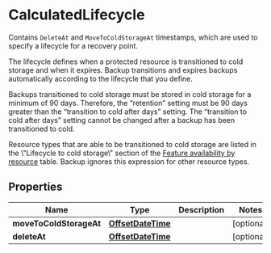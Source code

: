 

# CalculatedLifecycle

<p>Contains <code>DeleteAt</code> and <code>MoveToColdStorageAt</code> timestamps, which are used to specify a lifecycle for a recovery point.</p> <p>The lifecycle defines when a protected resource is transitioned to cold storage and when it expires. Backup transitions and expires backups automatically according to the lifecycle that you define.</p> <p>Backups transitioned to cold storage must be stored in cold storage for a minimum of 90 days. Therefore, the “retention” setting must be 90 days greater than the “transition to cold after days” setting. The “transition to cold after days” setting cannot be changed after a backup has been transitioned to cold.</p> <p>Resource types that are able to be transitioned to cold storage are listed in the \"Lifecycle to cold storage\" section of the <a href=\"https://docs.aws.amazon.com/aws-backup/latest/devguide/whatisbackup.html#features-by-resource\"> Feature availability by resource</a> table. Backup ignores this expression for other resource types.</p>

## Properties

| Name | Type | Description | Notes |
|------------ | ------------- | ------------- | -------------|
|**moveToColdStorageAt** | [**OffsetDateTime**](OffsetDateTime.md) |  |  [optional] |
|**deleteAt** | [**OffsetDateTime**](OffsetDateTime.md) |  |  [optional] |




